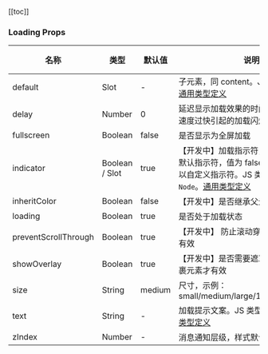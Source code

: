 [//]: # (:: BASE_DOC ::)

[//]: # (## API)
[[toc]]
### Loading Props

名称 | 类型 | 默认值 | 说明 | 必传
-- | -- | -- | -- | --
default | Slot  | - | 子元素，同 content。JS 类型：`Node`。[通用类型定义](https://github.com/Tencent/tdesign-vue-next/blob/develop/src/common.ts) | N
delay | Number | 0 | 延迟显示加载效果的时间，用于防止请求速度过快引起的加载闪烁，单位：毫秒 | N
fullscreen | Boolean | false | 是否显示为全屏加载 | N
indicator | Boolean / Slot | true | 【开发中】加载指示符，值为 true 显示默认指示符，值为 false 则不显示，也可以自定义指示符。JS 类型：`boolean \| Node`。[通用类型定义](https://github.com/Tencent/tdesign-vue-next/blob/develop/src/common.ts) | N
inheritColor | Boolean | false | 【开发中】是否继承父元素颜色 | N
loading | Boolean | true | 是否处于加载状态 | N
preventScrollThrough | Boolean | true |【开发中】 防止滚动穿透，全屏加载模式有效 | N
showOverlay | Boolean | true | 【开发中】是否需要遮罩层，遮罩层对包裹元素才有效 | N
size | String | medium | 尺寸，示例：small/medium/large/12px/56px/0.3em | N
text | String  | - | 加载提示文案。JS 类型：`string`。[通用类型定义](https://github.com/Tencent/tdesign-vue-next/blob/develop/src/common.ts) | N
zIndex | Number | - | 消息通知层级，样式默认为 3500 | N
